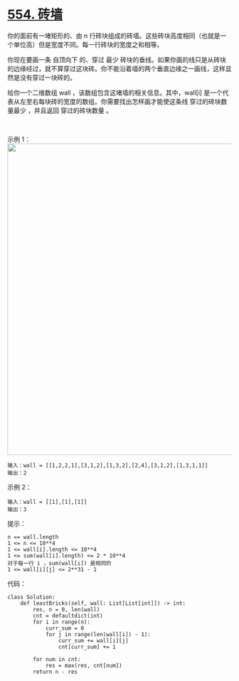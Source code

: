 # [554. 砖墙](https://leetcode.cn/problems/brick-wall/)

你的面前有一堵矩形的、由 n 行砖块组成的砖墙。这些砖块高度相同（也就是一个单位高）但是宽度不同。每一行砖块的宽度之和相等。

你现在要画一条 自顶向下 的、穿过 最少 砖块的垂线。如果你画的线只是从砖块的边缘经过，就不算穿过这块砖。你不能沿着墙的两个垂直边缘之一画线，这样显然是没有穿过一块砖的。

给你一个二维数组 wall ，该数组包含这堵墙的相关信息。其中，wall[i] 是一个代表从左至右每块砖的宽度的数组。你需要找出怎样画才能使这条线 穿过的砖块数量最少 ，并且返回 穿过的砖块数量 。

 

示例 1：
<img src="https://assets.leetcode.com/uploads/2021/04/24/cutwall-grid.jpg" width="700" />
```
输入：wall = [[1,2,2,1],[3,1,2],[1,3,2],[2,4],[3,1,2],[1,3,1,1]]
输出：2
```
示例 2：
```
输入：wall = [[1],[1],[1]]
输出：3
```
提示：
```
n == wall.length
1 <= n <= 10**4
1 <= wall[i].length <= 10**4
1 <= sum(wall[i].length) <= 2 * 10**4
对于每一行 i ，sum(wall[i]) 是相同的
1 <= wall[i][j] <= 2**31 - 1
```

代码：
```python3
class Solution:
    def leastBricks(self, wall: List[List[int]]) -> int:
        res, n = 0, len(wall)
        cnt = defaultdict(int)
        for i in range(n):
            curr_sum = 0
            for j in range(len(wall[i]) - 1):
                curr_sum += wall[i][j]
                cnt[curr_sum] += 1

        for num in cnt:
            res = max(res, cnt[num])
        return n - res
```